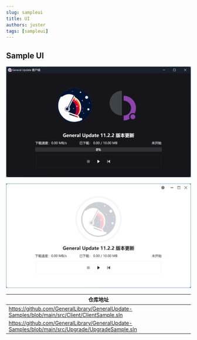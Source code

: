 ```yaml
---
slug: sampleui
title: UI
authors: juster
tags: [sampleui]
---
```


## Sample UI

![](imgs\sampleclient.png)

![](imgs\sampleupgrade.png)



| 仓库地址                                                     |
| ------------------------------------------------------------ |
| https://github.com/GeneralLibrary/GeneralUpdate-Samples/blob/main/src/Client/ClientSample.sln |
| https://github.com/GeneralLibrary/GeneralUpdate-Samples/blob/main/src/Upgrade/UpgradeSample.sln |

